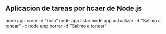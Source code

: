 ## Aplicacion de tareas por hcaer de Node.js
node app crear -d "hola"
node app listar
node app actualizar -d "Salimo a tonear" -c
node app borrar -d "Salimo a tonear"
